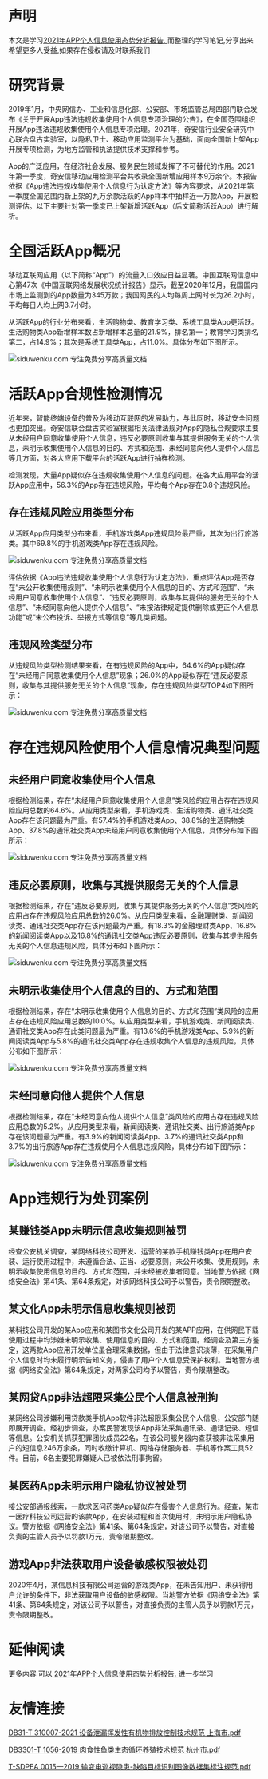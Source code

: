 # 声明 
本文是学习[2021年APP个人信息使用态势分析报告. ](https://siduwenku.com/view/55008?f=new_2023)而整理的学习笔记,分享出来希望更多人受益,如果存在侵权请及时联系我们
# 研究背景  
  
2019年1月，中央网信办、工业和信息化部、公安部、市场监管总局四部门联合发布《关于开展App违法违规收集使用个人信息专项治理的公告》，在全国范围组织开展App违法违规收集使用个人信息专项治理。2021年，奇安信行业安全研究中心联合盘古实验室，以隐私卫士、移动应用监测平台为基础，面向全国新上架App开展专项检测，为地方监管和执法提供技术支撑和参考。  
  
App的广泛应用，在经济社会发展、服务民生领域发挥了不可替代的作用。2021年第一季度，奇安信移动应用检测平台共收录全国新增应用样本9万余个。本报告依据《App违法违规收集使用个人信息行为认定方法》等内容要求，从2021年第一季度全国范围内新上架的九万余款活跃的App样本中抽样近一万款App，开展检测评估。以下主要针对第一季度已上架新增活跃App（后文简称活跃App）进行解析。  
  
# 全国活跃App概况  
  
移动互联网应用（以下简称“App”）的流量入口效应日益显著。中国互联网信息中心第47次《中国互联网络发展状况统计报告》显示，截至2020年12月，我国国内市场上监测到的App数量为345万款；我国网民的人均每周上网时长为26.2小时，平均每日人均上网3.7小时。  
  
从活跃App的行业分布来看，生活购物类、教育学习类、系统工具类App更活跃。生活购物类App新增样本数占新增样本总量的21.9%，排名第一；教育学习类排名第二，占14.9%；其次是系统工具类App，占11.0%。具体分布如下图所示。  
  
![siduwenku.com 专注免费分享高质量文档](http://public.host.github5.com/media/f0e0521c1019b949169a62b0ea11e406.png)  
  
# 活跃App合规性检测情况  
  
近年来，智能终端设备的普及为移动互联网的发展助力，与此同时，移动安全问题也更加突出。奇安信联合盘古实验室根据相关法律法规对App的隐私合规要求主要从未经用户同意收集使用个人信息，违反必要原则收集与其提供服务无关的个人信息，未明示收集使用个人信息的目的、方式和范围、未经同意向他人提供个人信息等几方面，对各大应用下载平台的活跃App进行抽样检测。  
  
检测发现，大量App疑似存在违规收集使用个人信息的问题。在各大应用平台的活跃App应用中，56.3%的App存在违规风险，平均每个App存在0.8个违规风险。  
  
## 存在违规风险应用类型分布  
  
从活跃App应用类型分布来看，手机游戏类App违规风险最严重，其次为出行旅游类。其中69.8%的手机游戏类App存在违规风险。  
  
![siduwenku.com 专注免费分享高质量文档](http://public.host.github5.com/media/7b525b0abad2c73229b1f3228cbe45c8.png)  
  
评估依据《App违法违规收集使用个人信息行为认定方法》，重点评估App是否存在“未公开收集使用规则”、“未明示收集使用个人信息的目的、方式和范围”、“未经用户同意收集使用个人信息”、“违反必要原则，收集与其提供的服务无关的个人信息”、“未经同意向他人提供个人信息”、“未按法律规定提供删除或更正个人信息功能”或“未公布投诉、举报方式等信息”等几类问题。  
  
## 违规风险类型分布  
  
从违规风险类型检测结果来看，在有违规风险的App中，64.6%的App疑似存在“未经用户同意收集使用个人信息”现象；26.0%的App疑似存在“违反必要原则，收集与其提供服务无关的个人信息”现象，存在违规风险类型TOP4如下图所示：  
  
![siduwenku.com 专注免费分享高质量文档](http://public.host.github5.com/media/2bad33fcfd933c772784ac53744da029.png)  
  
# 存在违规风险使用个人信息情况典型问题  
  
## 未经用户同意收集使用个人信息  
  
根据检测结果，存在“未经用户同意收集使用个人信息”类风险的应用占存在违规风险应用总数的64.6%。从应用类型来看，手机游戏类、生活购物类、通讯社交类App存在该问题最为严重。有57.4%的手机游戏类App、38.8%的生活购物类App、37.8%的通讯社交类App未经用户同意收集使用个人信息，具体分布如下图所示：  
  
![siduwenku.com 专注免费分享高质量文档](http://public.host.github5.com/media/4e0a4c8f98849159da8e7d2d9ed0d99c.png)  
  
## 违反必要原则，收集与其提供服务无关的个人信息  
  
根据检测结果，存在“违反必要原则，收集与其提供服务无关的个人信息”类风险的应用占存在违规风险应用总数的26.0%。从应用类型来看，金融理财类、新闻阅读类、通讯社交类App存在该问题最为严重。有18.3%的金融理财类App、16.8%的新闻阅读类App以及16.8%的通讯社交类App违反必要原则，收集与其提供服务无关的个人信息违规风险，具体分布如下图所示：  
  
![siduwenku.com 专注免费分享高质量文档](http://public.host.github5.com/media/32ac8905754ec62e1b9759695e52d6a6.png)  
  
## 未明示收集使用个人信息的目的、方式和范围  
  
根据检测结果，存在“未明示收集使用个人信息的目的、方式和范围”类风险的应用占存在违规风险应用总数的10.0%。从应用类型来看，手机游戏类、新闻阅读类、通讯社交类App存在此类问题最为严重。有13.6%的手机游戏类App、5.9%的新闻阅读类App与5.8%的通讯社交类App存在违规收集个人信息的违规风险，具体分布如下图所示：  
  
![siduwenku.com 专注免费分享高质量文档](http://public.host.github5.com/media/4f34f2dd5a389a1b53143e4cd30d1d06.png)  
  
## 未经同意向他人提供个人信息  
  
根据检测结果，存在“未经同意向他人提供个人信息”类风险的应用占存在违规风险应用总数的5.2%。从应用类型来看，新闻阅读类、通讯社交类、出行旅游类App存在该问题最为严重。有3.9%的新闻阅读类App、3.7%的通讯社交类App和3.7%的出行旅游App存在违规使用个人信息违规风险，具体分布如下图所示：  
  
![siduwenku.com 专注免费分享高质量文档](http://public.host.github5.com/media/ff1800c5b3684dbbac753985456eb1f1.png)  
  
# App违规行为处罚案例  
  
## 某赚钱类App未明示信息收集规则被罚  
  
经查公安机关调查，某网络科技公司开发、运营的某款手机赚钱类App在用户安装、运行使用过程中，未遵循合法、正当、必要原则，未公开收集、使用规则，未明示收集使用信息的目的、方式和范围，并未经被收集者同意。当地警方依据《网络安全法》第41条、第64条规定，对该网络科技公司予以警告，责令限期整改。  
  
## 某文化App未明示信息收集规则被罚  
  
某科技公司开发的某App应用和某图书文化公司开发的某APP应用，在供网民下载使用过程中均涉嫌未明示收集、使用信息的目的、方式和范围。经调查及第三方鉴定，这两款App应用开发单位虽合理采集数据，但由于法律意识淡薄，在采集用户个人信息时均未履行明示告知义务，侵害了用户个人信息受保护权利。当地警方根据《网络安全法》第64条规定，对两家公司均予以警告，责令限期整改。  
  
## 某网贷App非法超限采集公民个人信息被刑拘  
  
某网络公司涉嫌利用贷款类手机App软件非法超限采集公民个人信息，公安部门随即展开调查。经初步调查，办案民警发现该App非法采集通讯录、通话记录、短信等信息。公安机关抓获犯罪团伙成员22名，在该公司服务器内查获被非法采集用户的短信息246万余条，同时收缴计算机、网络存储服务器、手机等作案工具52件。目前，6名主要犯罪嫌疑人已被依法刑事拘留。  
  
## 某医药App未明示用户隐私协议被处罚  
  
接公安部通报线索，一款求医问药类App疑似存在侵害个人信息行为。经查，某市一医疗科技公司运营的该款App，在安装过程和首次使用时，未明示用户隐私协议。警方依据《网络安全法》第41条、第64条规定，对该公司予以警告，对直接负责的主管人员予以罚款1万元，责令限期整改。  
  
## 游戏App非法获取用户设备敏感权限被处罚  
  
2020年4月，某信息科技有限公司运营的游戏类App，在未告知用户、未获得用户允许的条件下，非法获取用户设备的敏感权限。当地警方依据《网络安全法》第41条、第64条规定，对该公司予以警告，对直接负责的主管人员予以罚款1万元，责令限期整改。  
  

# 延伸阅读 
 更多内容 可以[ 2021年APP个人信息使用态势分析报告. ](https://siduwenku.com/view/55008?f=2023)进一步学习

# 友情连接
[DB31-T 310007-2021 设备泄漏挥发性有机物排放控制技术规范 上海市.pdf](http://github5.com/view/25498?f=new)

[DB3301-T 1056-2019 肉食性鱼类生态循环养殖技术规范 杭州市.pdf](http://github5.com/view/26655?f=new)

[T-SDPEA 0015—2019 输变电巡视隐患-缺陷目标识别图像数据集标注规范.pdf](http://github5.com/view/71042?f=new)
